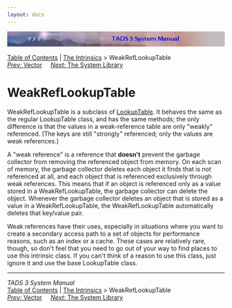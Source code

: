 ```yaml
---
layout: docs
---
```

<div class="topbar">

<img src="topbar.jpg" data-border="0" />

</div>

<div class="nav">

<a href="toc.html" class="nav">Table of Contents</a> \|
<a href="builtins.html" class="nav">The Intrinsics</a> \>
WeakRefLookupTable  
<span class="navnp"><a href="vector.html" class="nav"><em>Prev:</em> Vector</a>
    <a href="lib.html" class="nav"><em>Next:</em> The System Library</a>
    </span>

</div>

<div class="main">

# WeakRefLookupTable

WeakRefLookupTable is a subclass of [LookupTable](lookup.html). It
behaves the same as the regular LookupTable class, and has the same
methods; the only difference is that the values in a weak-reference
table are only "weakly" referenced. (The keys are still "strongly"
referenced; only the values are weak references.)

A "weak reference" is a reference that **doesn't** prevent the garbage
collector from removing the referenced object from memory. On each scan
of memory, the garbage collector deletes each object it finds that is
not referenced at all, and each object that is referenced exclusively
through weak references. This means that if an object is referenced only
as a value stored in a WeakRefLookupTable, the garbage collector can
delete the object. Whenever the garbage collector deletes an object that
is stored as a value in a WeakRefLookupTable, the WeakRefLookupTable
automatically deletes that key/value pair.

Weak references have their uses, especially in situations where you want
to create a secondary access path to a set of objects for performance
reasons, such as an index or a cache. These cases are relatively rare,
though, so don't feel that you need to go out of your way to find places
to use this intrinsic class. If you can't think of a reason to use this
class, just ignore it and use the base LookupTable class.

</div>

------------------------------------------------------------------------

<div class="navb">

*TADS 3 System Manual*  
<a href="toc.html" class="nav">Table of Contents</a> \|
<a href="builtins.html" class="nav">The Intrinsics</a> \>
WeakRefLookupTable  
<span class="navnp"><a href="vector.html" class="nav"><em>Prev:</em> Vector</a>
    <a href="lib.html" class="nav"><em>Next:</em> The System Library</a>
    </span>

</div>
